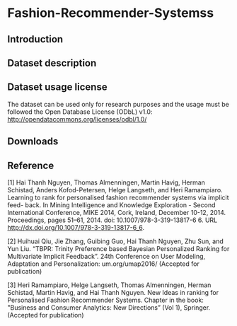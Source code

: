# Fashion-Recommender-Systemss

## Introduction

## Dataset description

## Dataset usage license
The dataset can be used only for research purposes and the usage must be followed the Open Database License (ODbL) v1.0: http://opendatacommons.org/licenses/odbl/1.0/

## Downloads


## Reference
[1] Hai Thanh Nguyen, Thomas Almenningen, Martin Havig, Herman Schistad, Anders Kofod-Petersen, Helge Langseth, and Heri Ramampiaro. Learning to rank for personalised fashion recommender systems via implicit feed- back. In Mining Intelligence and Knowledge Exploration - Second International Conference, MIKE 2014, Cork, Ireland, December 10-12, 2014. Proceedings, pages 51–61, 2014. doi: 10.1007/978-3-319-13817-6 6. URL http://dx.doi.org/10.1007/978-3-319-13817-6_6.

[2] Huihuai Qiu, Jie Zhang, Guibing Guo, Hai Thanh Nguyen, Zhu Sun, and Yun Liu. “TBPR: Trinity Preference based Bayesian Personalized Ranking for Multivariate Implicit Feedback”. 24th Conference on User Modeling, Adaptation and Personalization: um.org/umap2016/ (Accepted for publication)

[3] Heri Ramampiaro, Helge Langseth, Thomas Almenningen, Herman Schistad, Martin Havig, and Hai Thanh Nguyen. New Ideas in ranking for Personalised Fashion Recommender Systems. Chapter in the book: "Business and Consumer Analytics: New Directions” (Vol 1), Springer. (Accepted for publication)
